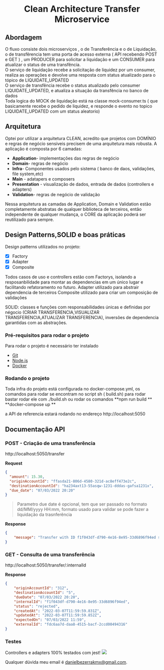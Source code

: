 <h1 align="center">Clean Architecture Transfer Microservice</h1>


## Abordagem
O fluxo consiste dois microserviços , o de Transferência e o de Liquidação, o de transfêrencia tem uma porta de acesso externa ( API recebendo POST e GET ) , um PRODUCER para solicitar a liquidação e um CONSUMER para atualizar o status de uma transfência.  
O serviço de liquidação recebe a solicitação de liquidez por um consumer, realiza as operações e devolve uma resposta com status atualizado para o tópico de LIQUIDATE_UPDATED  
O serviço de transfência recebe o status atualizado pelo consumer LIQUIDATE_UPDATED, e atualiza a situação da transfência no banco de dados  
Toda logica do MOCK de liquidação está na classe mock-consumer.ts ( que basicamente recebe o pedido de liquidez, e responde o evento no topico LIQUIDATE_UPDATED com um status aleatorio)  


## Arquitetura
Optei por utilizar a arquitetura CLEAN, acredito que projetos com DOMÍNIO e regras de negócio sensíveis precisem de uma arquitetura mais robusta.
A aplicação é composta por 6 camadas:

- **Application**- implementações das regras de negócio  
- **Domain**- regras de negócio  
- **Infra**- Componentes usados pelo sistema ( banco de daos, validações, file system,etc)
- **Main** - adatapers e composers
- **Presentation** - visualização de dados, entrada de dados (controllers e adapters)
- **Validation**- regras de negócio de validação

Nessa arquitetura as camadas de Application, Domain e Validation estão completamente abstratas de qualquer biblioteca de terceiros, então independente de qualquer mudança, o CORE da aplicação poderá ser reutilizado para sempre.


## Design Patterns,SOLID e boas práticas
Design patterns utilizados no projeto:
- [x] Factory
- [x] Adapter
- [x] Composite

Todos casos de uso e controllers estão com Factorys, isolando a resposanbilidade para montar as dependencias em um único lugar e facilitando refatoramento no futuro.
Adapter utilizado para abstrair dependencia de terceiros
Composite utilizado para criar um composição de validações

SOLID:
classes e funções com responsabilidades únicas e definidas por négocio (CRIAR TRANSFERENCIA,VISUALIZAR TRANSFERENCIA,ATUALIZAR TRANSFERENCIA), inversões de dependencia garantidas com as abstrações.


### Pré-requisitos para rodar o projeto

Para rodar o projeto é necessário ter instalado

- [Git](https://git-scm.com)
- [Node.js](https://nodejs.org/en/)
- [Docker](https://www.docker.com/)


### Rodando o projeto

Toda infra do projeto está configurada no docker-compose.yml, os comandos para rodar se encontram no script sh ( build.sh) para rodar bastar rodar ele com ./build.sh
ou rodar os comandos
**npm run build  **
**docker-compose up  **

a API de referencia estará rodando no endereço http://localhost:5050



##  Documentação API

### POST - Criação de uma transferência
http://localhost:5050/transfer

**Request**

```json
{
  "amount": 15.30,
  "originAccountId": "ffasda21-806d-4580-321d-ac8eff473e2c",
  "destinationAccountId": "ha234axt13-55asqw-1231-dddas-gafsa1231x",
  "due_date": "07/03/2022 20:20"
}
```
> Parametro due date é opcional, tem que ser passado no formato dd/MM/yyyy HH:mm, formato usado para validar se pode fazer a liquidação da trasnferência

**Response**

```json
{
    "message": "Transfer with ID f1f043df-d790-4e16-8e95-33d6896f94ed successfuly created"
}
```


### GET - Consulta de uma transferência

http://localhost:5050/transfer/:internalId

**Response**

```json
{
    "originAccountId": "312",
    "destinationAccountId": "5",
    "dueDate": "07/03/2022 20:20",
    "internalId": "f1f043df-d790-4e16-8e95-33d6896f94ed",
    "status": "rejected",
    "createdAt": "2022-03-07T11:59:59.831Z",
    "updatedAt": "2022-03-07T11:59:59.852Z",
    "expectedOn": "07/03/2022 11:59",
    "externalId": "fdc6aa7d-daa8-4515-bacf-2ccd00494316"
}
```

### Testes
Controllers e adapters 100% testados com jest!
<img src="https://user-images.githubusercontent.com/11543191/157031251-70ec0f8b-cea2-4cda-9f18-f91ad345deb6.PNG"></img>




Qualquer dúvida meu email é danielbezerrakmx@gmail.com.

